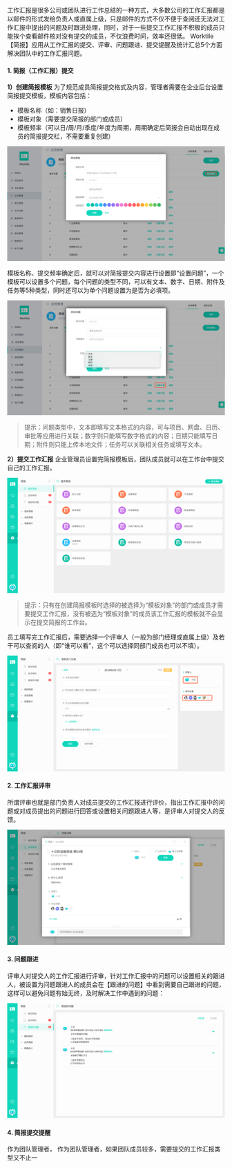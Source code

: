 工作汇报是很多公司或团队进行工作总结的一种方式，大多数公司的工作汇报都是以邮件的形式发给负责人或直属上级，只是邮件的方式不仅不便于查阅还无法对工作汇报中提出的问题及时跟进处理，同时，对于一些提交工作汇报不积极的成员只能挨个查看邮件核对没有提交的成员，不仅浪费时间，效率还很低。
Worktile【简报】应用从工作汇报的提交、评审、问题跟进、提交提醒及统计汇总5个方面解决团队中的工作汇报问题。

#### 1. 简报（工作汇报）提交

**1）创建简报模板**
为了规范成员简报提交格式及内容，管理者需要在企业后台设置简报提交模板，模板内容包括：
* 模板名称（如：销售日报）
* 模板对象（需要提交简报的部门或成员）
* 模板频率（可以日/周/月/季度/年度为周期，周期确定后简报会自动出现在成员的简报提交栏，不需要重复创建）

![](/assets/简报-简报模板.png)

模板名称、提交频率确定后，就可以对简报提交内容进行设置即“设置问题”，一个模板可以设置多个问题，每个问题的类型不同，可以有文本、数字、日期、附件及任务等5种类型，同时还可以为单个问题设置为是否为必填项。

![](/assets/简报-问题设置.png)

> 提示：问题类型中，文本即填写文本格式的内容，可与项目、网盘、日历、审批等应用进行关联；数字则只能填写数字格式的内容；日期只能填写日期；附件则只能上传本地文件；任务可以关联相关任务或填写文本。

**2）提交工作汇报**
企业管理员设置完简报模板后，团队成员就可以在工作台中提交自己的工作汇报。

![](/assets/简报-提交简报.png)

> 提示：只有在创建简报模板时选择的被选择为“模板对象”的部门或成员才需要提交工作汇报，没有被选为“模板对象”的成员该工作汇报的模板就不会显示在提交简报的工作台。

员工填写完工作汇报后，需要选择一个评审人（一般为部门经理或直属上级）及若干可以查阅的人（即“谁可以看”，这个可以选择同部门成员也可以不填）。

![](/assets/简报-提交简报2.png)

#### 2. 工作汇报评审

所谓评审也就是部门负责人对成员提交的工作汇报进行评价，指出工作汇报中的问题或对成员提出的问题进行回答或设置相关问题跟进人等，是评审人对提交人的反馈。

![](/assets/简报-评审.png)

#### 3. 问题跟进

评审人对提交人的工作汇报进行评审，针对工作汇报中的问题可以设置相关的跟进人，被设置为问题跟进人的成员会在【跟进的问题】中看到需要自己跟进的问题，这样可以避免问题有始无终，及时解决工作中遇到的问题：

![](/assets/简报-问题跟进.png)

#### 4. 简报提交提醒

作为团队管理者，
作为团队管理者，如果团队成员较多，需要提交的工作汇报类型又不止一